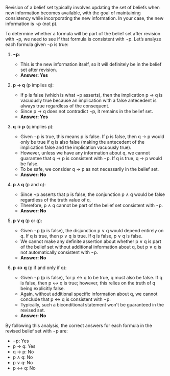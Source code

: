 Revision of a belief set typically involves updating the set of beliefs when new information becomes available, with the goal of maintaining consistency while incorporating the new information. In your case, the new information is ¬p (not p).

To determine whether a formula will be part of the belief set after revision with ¬p, we need to see if that formula is consistent with ¬p. Let’s analyze each formula given ¬p is true:

1. **¬p**:
    - This is the new information itself, so it will definitely be in the belief set after revision. 
    - **Answer: Yes**

2. **p → q** (p implies q):
    - If p is false (which is what ¬p asserts), then the implication p → q is vacuously true because an implication with a false antecedent is always true regardless of the consequent.
    - Since p → q does not contradict ¬p, it remains in the belief set.
    - **Answer: Yes**

3. **q → p** (q implies p):
    - Given ¬p is true, this means p is false. If p is false, then q → p would only be true if q is also false (making the antecedent of the implication false and the implication vacuously true). 
    - However, unless we have any information about q, we cannot guarantee that q → p is consistent with ¬p. If q is true, q → p would be false.
    - To be safe, we consider q → p as not necessarily in the belief set.
    - **Answer: No**

4. **p ∧ q** (p and q):
    - Since ¬p asserts that p is false, the conjunction p ∧ q would be false regardless of the truth value of q.
    - Therefore, p ∧ q cannot be part of the belief set consistent with ¬p.
    - **Answer: No**

5. **p ∨ q** (p or q):
    - Given ¬p (p is false), the disjunction p ∨ q would depend entirely on q. If q is true, then p ∨ q is true. If q is false, p ∨ q is false.
    - We cannot make any definite assertion about whether p ∨ q is part of the belief set without additional information about q, but p ∨ q is not automatically consistent with ¬p.
    - **Answer: No**

6. **p ↔ q** (p if and only if q):
    - Given ¬p (p is false), for p ↔ q to be true, q must also be false. If q is false, then p ↔ q is true; however, this relies on the truth of q being explicitly false.
    - Again, without additional specific information about q, we cannot conclude that p ↔ q is consistent with ¬p.
    - Typically, such a biconditional statement won't be guaranteed in the revised set.
    - **Answer: No**

By following this analysis, the correct answers for each formula in the revised belief set with ¬p are:

- ¬p: Yes
- p → q: Yes
- q → p: No
- p ∧ q: No
- p ∨ q: No
- p ↔ q: No